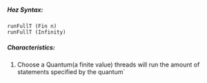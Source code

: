 ##### Hoz Syntax: 
	runFullT (Fin n) 
	runFullT (Infinity)

##### Characteristics:
1) Choose a Quantum(a finite value) threads will run the amount of statements specified by the quantum`
